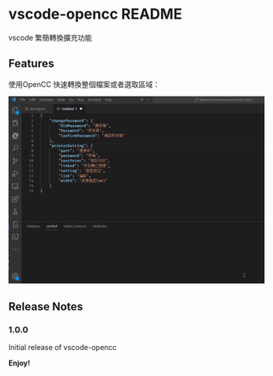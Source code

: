 # vscode-opencc README
vscode 繁簡轉換擴充功能

## Features

使用OpenCC 快速轉換整個檔案或者選取區域：

![使用方式](https://github.com/hcstw/vscode-opencc/blob/main/demo.gif?raw=true)


## Release Notes


### 1.0.0

Initial release of vscode-opencc


**Enjoy!**

